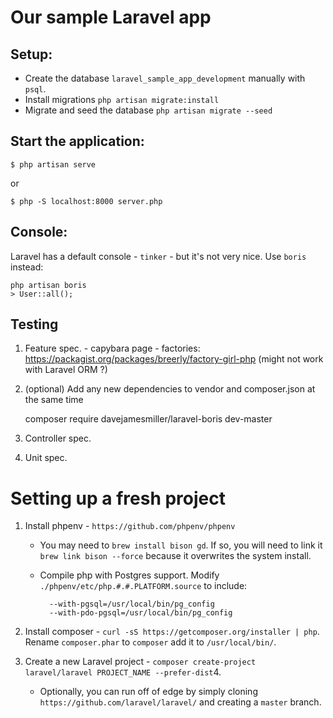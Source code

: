 # Our sample Laravel app

## Setup:

- Create the database `laravel_sample_app_development` manually with `psql`.  
- Install migrations `php artisan migrate:install`
- Migrate and seed the database `php artisan migrate --seed`

## Start the application:

	$ php artisan serve

or

	$ php -S localhost:8000 server.php


## Console:

Laravel has a default console - `tinker` - but it's not very nice.  Use `boris` instead:

	php artisan boris
	> User::all();

## Testing

  1. Feature spec.
    - capybara page
    - factories: https://packagist.org/packages/breerly/factory-girl-php (might not work with Laravel ORM ?)

  2. (optional) Add any new dependencies to vendor and composer.json at the same time
    
  		composer require davejamesmiller/laravel-boris dev-master

  3. Controller spec.
  4. Unit spec.

# Setting up a fresh project

1. Install phpenv - `https://github.com/phpenv/phpenv`
	- You may need to `brew install bison gd`. If so, you will need to link it `brew link bison --force` because it overwrites the system install.
	- Compile php with Postgres support. Modify `./phpenv/etc/php.#.#.PLATFORM.source` to include:
	
    		--with-pgsql=/usr/local/bin/pg_config
    		--with-pdo-pgsql=/usr/local/bin/pg_config

2. Install composer - `curl -sS https://getcomposer.org/installer | php`.  Rename `composer.phar` to `composer` add it to `/usr/local/bin/`.

3. Create a new Laravel project - `composer create-project laravel/laravel PROJECT_NAME --prefer-dist`4. 
	- Optionally, you can run off of edge by simply cloning `https://github.com/laravel/laravel/` and creating a `master` branch.

